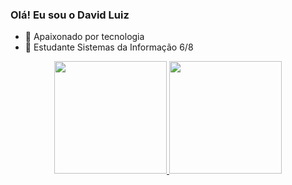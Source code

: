 ### Olá! Eu sou o David Luiz


- 🔭 Apaixonado por tecnologia
- 🌱 Estudante Sistemas da Informação 6/8
<div align="center">
  <a href="https://github.com/PauloRoberto2">
  <img height="180em" src="https://github-readme-stats.vercel.app/api?username=PauloRoberto2&show_icons=true&theme=cobalt&include_all_commits=true&count_private=true"/>
  <img height="180em" src="https://github-readme-stats.vercel.app/api/top-langs/?username=PauloRoberto2&layout=compact&langs_count=7&theme=dark"/>
</div>
